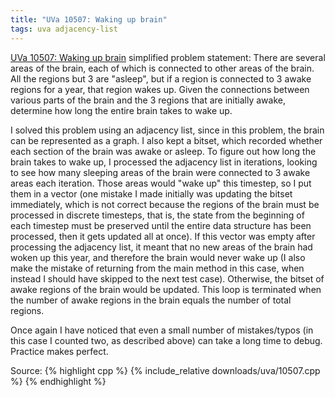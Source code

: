 ```yaml
---
title: "UVa 10507: Waking up brain"
tags: uva adjacency-list
---
```

[UVa 10507: Waking up brain](https://uva.onlinejudge.org/external/105/p10507.pdf) simplified problem statement: There are several areas of the brain, each of which is connected to other areas of the brain. All the regions but 3 are "asleep", but if a region is connected to 3 awake regions for a year, that region wakes up. Given the connections between various parts of the brain and the 3 regions that are initially awake, determine how long the entire brain takes to wake up.
<!--more-->
I solved this problem using an adjacency list, since in this problem, the brain can be represented as a graph. I also kept a bitset, which recorded whether each section of the brain was awake or asleep. To figure out how long the brain takes to wake up, I processed the adjacency list in iterations, looking to see how many sleeping areas of the brain were connected to 3 awake areas each iteration. Those areas would "wake up" this timestep, so I put them in a vector (one mistake I made initially was updating the bitset immediately, which is not correct because the regions of the brain must be processed in discrete timesteps, that is, the state from the beginning of each timestep must be preserved until the entire data structure has been processed, then it gets updated all at once). If this vector was empty after processing the adjacency list, it meant that no new areas of the brain had woken up this year, and therefore the brain would never wake up (I also make the mistake of returning from the main method in this case, when instead I should have skipped to the next test case). Otherwise, the bitset of awake regions of the brain would be updated. This loop is terminated when the number of awake regions in the brain equals the number of total regions.

Once again I have noticed that even a small number of mistakes/typos (in this case I counted two, as described above) can take a long time to debug. Practice makes perfect.

Source:
{% highlight cpp %}
{% include_relative downloads/uva/10507.cpp %}
{% endhighlight %}
